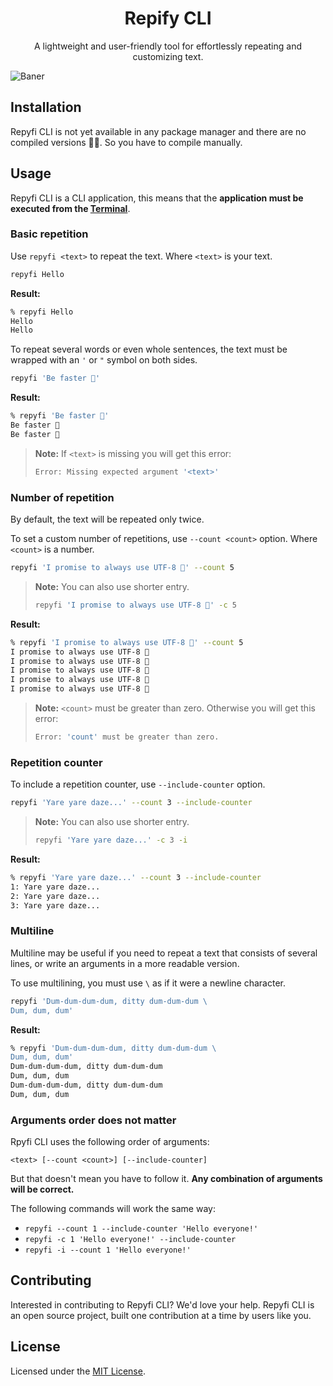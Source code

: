 <h1 align="center">Repify CLI</h1>
<p align="center">A lightweight and user-friendly tool for effortlessly repeating and customizing text.</p>

<!-- ![Baner](https://github.com/jaroshevskii/repify-cli/assets/72662383/03a9702c-6937-4f2b-bc7f-562533cdf2b7) -->

![Baner](https://github.com/jaroshevskii/repify-cli/assets/72662383/fd8b929c-a9a1-489d-b48a-1765e4a800ee)

## Installation

Repyfi CLI is not yet available in any package manager and there are no compiled versions 😮‍💨. So you have to compile manually.

## Usage

Repyfi CLI is a CLI application, this means that the **application must be executed from the [Terminal](https://en.wikipedia.org/wiki/Terminal_emulator)**.

### Basic repetition

Use `repyfi <text>` to repeat the text. Where `<text>` is your text.

```zsh
repyfi Hello
```

**Result:**

```zsh
% repyfi Hello
Hello
Hello
```

To repeat several words or even whole sentences, the text must be wrapped with an `'` or `"` symbol on both sides.

```zsh
repyfi 'Be faster 🐢'
```

**Result:**

```zsh
% repyfi 'Be faster 🐢'
Be faster 🐢
Be faster 🐢
```

> **Note:** If `<text>` is missing you will get this error:
>
> ```zsh
> Error: Missing expected argument '<text>'
> ```

### Number of repetition

By default, the text will be repeated only twice.

To set a custom number of repetitions, use `--count <count>` option. Where `<count>` is a number.

```zsh
repyfi 'I promise to always use UTF-8 🐶' --count 5
```

> **Note:** You can also use shorter entry.
> 
> ```zsh
> repyfi 'I promise to always use UTF-8 🐶' -c 5
> ```

**Result:**

```zsh
% repyfi 'I promise to always use UTF-8 🐶' --count 5
I promise to always use UTF-8 🐶
I promise to always use UTF-8 🐶
I promise to always use UTF-8 🐶
I promise to always use UTF-8 🐶
I promise to always use UTF-8 🐶
```

> **Note:** `<count>` must be greater than zero. Otherwise you will get this error:
>
> ```zsh
> Error: 'count' must be greater than zero.
> ```

### Repetition counter

To include a repetition counter, use `--include-counter` option.

```zsh
repyfi 'Yare yare daze...' --count 3 --include-counter
```
> **Note:** You can also use shorter entry.
> 
> ```zsh
> repyfi 'Yare yare daze...' -c 3 -i
> ```

**Result:**

```zsh
% repyfi 'Yare yare daze...' --count 3 --include-counter
1: Yare yare daze...
2: Yare yare daze...
3: Yare yare daze...
```

### Multiline

Multiline may be useful if you need to repeat a text that consists of several lines, or write an arguments in a more readable version.

To use multilining, you must use `\` as if it were a newline character.

```zsh
repyfi 'Dum-dum-dum-dum, ditty dum-dum-dum \
Dum, dum, dum'
```

**Result:**

```zsh
% repyfi 'Dum-dum-dum-dum, ditty dum-dum-dum \
Dum, dum, dum'
Dum-dum-dum-dum, ditty dum-dum-dum
Dum, dum, dum
Dum-dum-dum-dum, ditty dum-dum-dum
Dum, dum, dum
```

### Arguments order does not matter

Rpyfi CLI uses the following order of arguments:

```
<text> [--count <count>] [--include-counter]
```

But that doesn't mean you have to follow it. **Any combination of arguments will be correct.**

The following commands will work the same way:

- `repyfi --count 1 --include-counter 'Hello everyone!'`
- `repyfi -с 1 'Hello everyone!' --include-counter `
- `repyfi -i --count 1 'Hello everyone!'`

## Contributing

Interested in contributing to Repyfi CLI? We'd love your help. Repyfi CLI is an open source project, built one contribution at a time by users like you.

## License

Licensed under the [MIT License](LICENSE.md).
